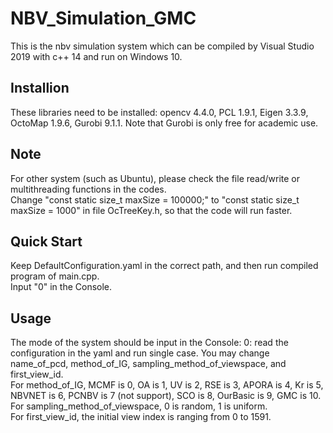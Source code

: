 # NBV_Simulation_GMC
This is the nbv simulation system which can be compiled by Visual Studio 2019 with c++ 14 and run on Windows 10.
## Installion
These libraries need to be installed: opencv 4.4.0, PCL 1.9.1, Eigen 3.3.9, OctoMap 1.9.6, Gurobi 9.1.1. Note that Gurobi is only free for academic use.
## Note
For other system (such as Ubuntu), please check the file read/write or multithreading functions in the codes.
<br>
Change "const static size_t maxSize = 100000;" to "const static size_t maxSize = 1000" in file OcTreeKey.h, so that the code will run faster.
## Quick Start
Keep DefaultConfiguration.yaml in the correct path, and then run compiled program of main.cpp.
<br>
Input "0" in the Console.
## Usage
The mode of the system should be input in the Console:
0: read the configuration in the yaml and run single case. You may change name_of_pcd, method_of_IG, sampling_method_of_viewspace, and first_view_id.
<br>
For method_of_IG, MCMF is 0, OA is 1, UV is 2, RSE is 3, APORA is 4, Kr is 5, NBVNET is 6, PCNBV is 7 (not support), SCO is 8, OurBasic is 9, GMC is 10.
<br>
For sampling_method_of_viewspace, 0 is random, 1 is uniform.
<br>
For first_view_id, the initial view index is ranging from 0 to 1591.
